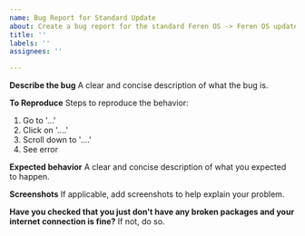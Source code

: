 ```yaml
---
name: Bug Report for Standard Update
about: Create a bug report for the standard Feren OS -> Feren OS update path
title: ''
labels: ''
assignees: ''

---
```


**Describe the bug**
A clear and concise description of what the bug is.

**To Reproduce**
Steps to reproduce the behavior:
1. Go to '...'
2. Click on '....'
3. Scroll down to '....'
4. See error

**Expected behavior**
A clear and concise description of what you expected to happen.

**Screenshots**
If applicable, add screenshots to help explain your problem.

**Have you checked that you just don't have any broken packages and your internet connection is fine?**
If not, do so.
